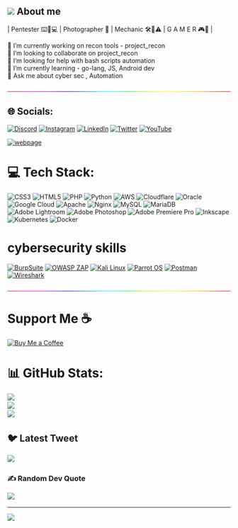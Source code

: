 ## <picture> <img src = "https://github.com/7oSkaaa/7oSkaaa/blob/main/Images/about_me.gif?raw=true" width = 50px>  </picture> About me



| Pentester  ⌨️💾💻 | Photographer 📸 | Mechanic 🛠️🧰⚠️ | G A M E R 🎮👾 |

🔭 I’m currently working on recon tools - project_recon<br>👯 I’m looking to collaborate on project_recon <br>🤝 I’m looking for help with bash scripts automation <br>🌱 I’m currently learning - go-lang, JS, Android dev<br>💬 Ask me about cyber sec , Automation





<img src="./rainbow-superthin.gif">

## 🌐 Socials:
[![Discord](https://img.shields.io/badge/Discord-%237289DA.svg?logo=discord&logoColor=white)](https://discord.gg/https://discord.gg/cWXb2gaC) [![Instagram](https://img.shields.io/badge/Instagram-%23E4405F.svg?logo=Instagram&logoColor=white)](https://instagram.com/https://instagram.com/altaf_dmsec?igshid=ZDdkNTZiNTM=) [![LinkedIn](https://img.shields.io/badge/LinkedIn-%230077B5.svg?logo=linkedin&logoColor=white)](https://linkedin.com/in/https://www.linkedin.com/in/altaf-dmsec-36a822204) [![Twitter](https://img.shields.io/badge/Twitter-%231DA1F2.svg?logo=Twitter&logoColor=white)](https://twitter.com/Dark_Mechanic) [![YouTube](https://img.shields.io/badge/YouTube-%23FF0000.svg?logo=YouTube&logoColor=white)](https://youtube.com/@dark_mechanic)

[![webpage](https://img.shields.io/badge/My%20webpage%20-Imaltaf.site-green)](https://imaltaf.site)

# 💻 Tech Stack:
![CSS3](https://img.shields.io/badge/css3-%231572B6.svg?style=for-the-badge&logo=css3&logoColor=white)
![HTML5](https://img.shields.io/badge/html5-%23E34F26.svg?style=for-the-badge&logo=html5&logoColor=white)
![PHP](https://img.shields.io/badge/php-%23777BB4.svg?style=for-the-badge&logo=php&logoColor=white)
![Python](https://img.shields.io/badge/python-3670A0?style=for-the-badge&logo=python&logoColor=ffdd54)
![AWS](https://img.shields.io/badge/AWS-%23FF9900.svg?style=for-the-badge&logo=amazon-aws&logoColor=white)
![Cloudflare](https://img.shields.io/badge/Cloudflare-F38020?style=for-the-badge&logo=Cloudflare&logoColor=white)
![Oracle](https://img.shields.io/badge/Oracle-F80000?style=for-the-badge&logo=oracle&logoColor=white)
![Google Cloud](https://img.shields.io/badge/Google%20Cloud-%234285F4.svg?style=for-the-badge&logo=google-cloud&logoColor=white)
![Apache](https://img.shields.io/badge/apache-%23D42029.svg?style=for-the-badge&logo=apache&logoColor=white)
![Nginx](https://img.shields.io/badge/nginx-%23009639.svg?style=for-the-badge&logo=nginx&logoColor=white)
![MySQL](https://img.shields.io/badge/mysql-%2300f.svg?style=for-the-badge&logo=mysql&logoColor=white)
![MariaDB](https://img.shields.io/badge/MariaDB-003545?style=for-the-badge&logo=mariadb&logoColor=white)
![Adobe Lightroom](https://img.shields.io/badge/Adobe%20Lightroom-31A8FF.svg?style=for-the-badge&logo=Adobe%20Lightroom&logoColor=white)
![Adobe Photoshop](https://img.shields.io/badge/adobephotoshop-%2331A8FF.svg?style=for-the-badge&logo=adobephotoshop&logoColor=white)
![Adobe Premiere Pro](https://img.shields.io/badge/Adobe%20Premiere%20Pro-9999FF.svg?style=for-the-badge&logo=Adobe%20Premiere%20Pro&logoColor=white)
![Inkscape](https://img.shields.io/badge/Inkscape-e0e0e0?style=for-the-badge&logo=inkscape&logoColor=080A13)
![Kubernetes](https://img.shields.io/badge/kubernetes-%23326ce5.svg?style=for-the-badge&logo=kubernetes&logoColor=white)
![Docker](https://img.shields.io/badge/docker-%230db7ed.svg?style=for-the-badge&logo=docker&logoColor=white)


# cybersecurity skills

[![BurpSuite](https://img.shields.io/badge/BurpSuite_Pro-Professional-red?style=for-the-badge&logo=burpsuite)](https://portswigger.net/burp)
[![OWASP ZAP](https://img.shields.io/badge/OWASP_ZAP-Proxy-orange?style=for-the-badge&logo=owasp)](https://www.zaproxy.org/)
[![Kali Linux](https://img.shields.io/badge/Kali_Linux-Distribution-blue?style=for-the-badge&logo=kali-linux)](https://www.kali.org/)
[![Parrot OS](https://img.shields.io/badge/Parrot_OS-Distribution-yellow?style=for-the-badge&logo=linux)](https://www.parrotsec.org/)
[![Postman](https://img.shields.io/badge/Postman-Client-lightgrey?style=for-the-badge&logo=postman)](https://www.postman.com/)
[![Wireshark](https://img.shields.io/badge/Wireshark-Analyzer-green?style=for-the-badge&logo=wireshark)](https://www.wireshark.org/)


<img src="./rainbow-superthin.gif">

# Support Me ☕

[![Buy Me a Coffee](https://img.shields.io/badge/Buy%20Me%20a%20Coffee-%E2%98%95-yellow?style=for-the-badge)](https://www.buymeacoffee.com/imaltaf)


# 📊 GitHub Stats:
![](https://github-readme-stats.vercel.app/api?username=imaltaf&theme=dark&hide_border=false&include_all_commits=false&count_private=false)<br/>
![](https://github-readme-streak-stats.herokuapp.com/?user=imaltaf&theme=dark&hide_border=false)<br/>
![](https://github-readme-stats.vercel.app/api/top-langs/?username=imaltaf&theme=dark&hide_border=false&include_all_commits=false&count_private=false&layout=compact)

## 🐦 Latest Tweet
[![](https://gtce.itsvg.in/api?username=Dark_Mechanic)](https://github.com/VishwaGauravIn/github-twitter-card-embed)

### ✍️ Random Dev Quote
![](https://quotes-github-readme.vercel.app/api?type=horizontal&theme=merko)


---
[![](https://visitcount.itsvg.in/api?id=imaltaf&icon=0&color=3)](https://visitcount.itsvg.in)

<!-- Proudly created with GPRM ( https://gprm.itsvg.in ) -->

